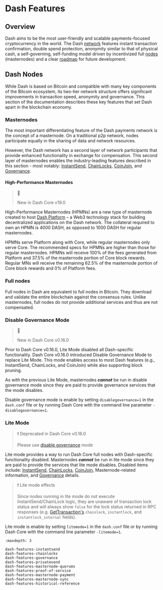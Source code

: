 # Dash Features

## Overview

Dash aims to be the most user-friendly and scalable payments-focused cryptocurrency in the world. The Dash [network](../resources/glossary.md#network) features instant transaction confirmation, double spend protection, anonymity similar to that of physical cash, a self-governing, self-funding model driven by incentivized full [nodes](../resources/glossary.md#node) (masternodes) and a clear [roadmap](https://www.dash.org/roadmap/) for future development.

## Dash Nodes

While Dash is based on Bitcoin and compatible with many key components of the Bitcoin ecosystem, its two-tier network structure offers significant improvements in transaction speed, anonymity and governance. This section of the documentation describes these key features that set Dash apart in the blockchain economy.

### Masternodes

The most important differentiating feature of the Dash payments network is the concept of a masternode. On a traditional p2p network, nodes participate equally in the sharing of data and network resources.

However, the Dash network has a second layer of network participants that provide enhanced functionality in exchange for compensation. This second layer of masternodes enables the industry-leading features described in this section - most notably: [InstantSend](../guide/dash-features-instantsend.md), [ChainLocks](../guide/dash-features-chainlocks.md), [CoinJoin](../guide/dash-features-privatesend.md), and [Governance](../guide/dash-features-governance.md).

#### High-Performance Masternodes

> 📘
>
> New in Dash Core v19.0

High-Performance Masternodes (HPMNs) are a new type of masternode created to host [Dash Platform](https://dashplatform.readme.io/docs/introduction-what-is-dash-platform) – a Web3 technology stack for building decentralized applications on the Dash network. The collateral required to own an HPMN is 4000 DASH, as opposed to 1000 DASH for regular masternodes. 

HPMNs serve Platform along with Core, while regular masternodes only serve Core. The recommended specs for HPMNs are higher than those for regular masternodes. HPMNs will receive 100% of the fees generated from Platform and 37.5% of the masternode portion of Core block rewards. Regular MNs will receive the remaining 62.5% of the masternode portion of Core block rewards and 0% of Platform fees.

### Full nodes

Full nodes in Dash are equivalent to full nodes in Bitcoin. They download and validate the entire blockchain against the consensus rules. Unlike masternodes, full nodes do not provide additional services and thus are not compensated.

### Disable Governance Mode

> 📘
>
> New in Dash Core v0.16.0

Prior to Dash Core v0.16.0, Lite Mode disabled all Dash-specific functionality. Dash Core v0.16.0 introduced Disable Governance Mode to replace Lite Mode. This mode enables access to most Dash features (e.g., InstantSend, ChainLocks, and CoinJoin) while also supporting block pruning.

As with the previous Lite Mode, masternodes **_cannot_** be run in disable governance mode since they are paid to provide governance services that the mode disables.

Disable governance mode is enable by setting `disablegovernance=1` in the `dash.conf` file or by running Dash Core with the command line parameter `-disablegovernance=1`.

### Lite Mode

>❗️ Deprecated in Dash Core v0.16.0
>
> Please use [disable governance](#disable-governance-mode) mode

Lite mode provides a way to run Dash Core full nodes with Dash-specific functionality disabled. Masternodes **_cannot_** be run in lite mode since they are paid to provide the services that lite mode disables. Disabled items include: [InstantSend](../guide/dash-features-instantsend.md), [ChainLocks](../guide/dash-features-chainlocks.md), [CoinJoin](../guide/dash-features-privatesend.md), Masternode-related information, and [Governance](../guide/dash-features-governance.md) details.

>❗️ Lite mode effects
>
> Since nodes running in lite mode do not execute InstantSend/ChainLock logic, they are unaware of transaction lock status and will always show `false` for the lock status returned in RPC responses (e.g. [GetTransaction's](../api/remote-procedure-calls-wallet.md#gettransaction) `chainlock`, `instantlock`, and `instantlock_internal` fields).

Lite mode is enable by setting `litemode=1` in the `dash.conf` file or by running Dash Core with the command line parameter `-litemode=1`.

```{toctree}
:maxdepth: 3

dash-features-instantsend
dash-features-chainlocks
dash-features-governance
dash-features-privatesend
dash-features-masternode-quorums
dash-features-proof-of-service
dash-features-masternode-payment
dash-features-masternode-sync
dash-features-historical-reference
```
